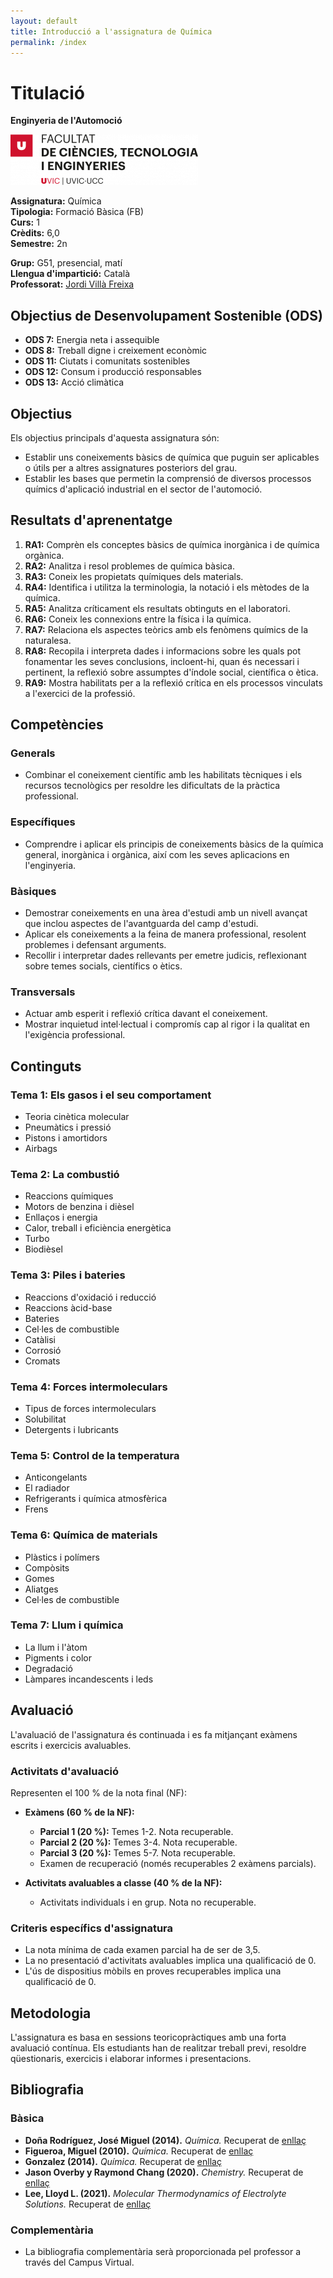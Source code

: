 ```yaml
---
layout: default
title: Introducció a l'assignatura de Química
permalink: /index
---
```


# Titulació

**Enginyeria de l'Automoció**

![log](figures/FCTE.png)

**Assignatura:** Química  
**Tipologia:** Formació Bàsica (FB)  
**Curs:** 1  
**Crèdits:** 6,0  
**Semestre:** 2n  

**Grup:** G51, presencial, matí  
**Llengua d'impartició:** Català  
**Professorat:** [Jordi Villà Freixa](/Sobre)

## Objectius de Desenvolupament Sostenible (ODS)

- **ODS 7:** Energia neta i assequible
- **ODS 8:** Treball digne i creixement econòmic
- **ODS 11:** Ciutats i comunitats sostenibles
- **ODS 12:** Consum i producció responsables
- **ODS 13:** Acció climàtica

## Objectius

Els objectius principals d'aquesta assignatura són:

- Establir uns coneixements bàsics de química que puguin ser aplicables o útils per a altres assignatures posteriors del grau.
- Establir les bases que permetin la comprensió de diversos processos químics d'aplicació industrial en el sector de l'automoció.

## Resultats d'aprenentatge

1. **RA1:** Comprèn els conceptes bàsics de química inorgànica i de química orgànica.
2. **RA2:** Analitza i resol problemes de química bàsica.
3. **RA3:** Coneix les propietats químiques dels materials.
4. **RA4:** Identifica i utilitza la terminologia, la notació i els mètodes de la química.
5. **RA5:** Analitza críticament els resultats obtinguts en el laboratori.
6. **RA6:** Coneix les connexions entre la física i la química.
7. **RA7:** Relaciona els aspectes teòrics amb els fenòmens químics de la naturalesa.
8. **RA8:** Recopila i interpreta dades i informacions sobre les quals pot fonamentar les seves conclusions, incloent-hi, quan és necessari i pertinent, la reflexió sobre assumptes d'índole social, científica o ètica.
9. **RA9:** Mostra habilitats per a la reflexió crítica en els processos vinculats a l'exercici de la professió.

## Competències

### Generals
- Combinar el coneixement científic amb les habilitats tècniques i els recursos tecnològics per resoldre les dificultats de la pràctica professional.

### Específiques
- Comprendre i aplicar els principis de coneixements bàsics de la química general, inorgànica i orgànica, així com les seves aplicacions en l'enginyeria.

### Bàsiques
- Demostrar coneixements en una àrea d'estudi amb un nivell avançat que inclou aspectes de l'avantguarda del camp d'estudi.
- Aplicar els coneixements a la feina de manera professional, resolent problemes i defensant arguments.
- Recollir i interpretar dades rellevants per emetre judicis, reflexionant sobre temes socials, científics o ètics.

### Transversals
- Actuar amb esperit i reflexió crítica davant el coneixement.
- Mostrar inquietud intel·lectual i compromís cap al rigor i la qualitat en l'exigència professional.

## Continguts

### Tema 1: Els gasos i el seu comportament
- Teoria cinètica molecular
- Pneumàtics i pressió
- Pistons i amortidors
- Airbags

### Tema 2: La combustió
- Reaccions químiques
- Motors de benzina i dièsel
- Enllaços i energia
- Calor, treball i eficiència energètica
- Turbo
- Biodièsel

### Tema 3: Piles i bateries
- Reaccions d'oxidació i reducció
- Reaccions àcid-base
- Bateries
- Cel·les de combustible
- Catàlisi
- Corrosió
- Cromats

### Tema 4: Forces intermoleculars
- Tipus de forces intermoleculars
- Solubilitat
- Detergents i lubricants

### Tema 5: Control de la temperatura
- Anticongelants
- El radiador
- Refrigerants i química atmosfèrica
- Frens

### Tema 6: Química de materials
- Plàstics i polímers
- Compòsits
- Gomes
- Aliatges
- Cel·les de combustible

### Tema 7: Llum i química
- La llum i l'àtom
- Pigments i color
- Degradació
- Làmpares incandescents i leds

## Avaluació

L'avaluació de l'assignatura és continuada i es fa mitjançant exàmens escrits i exercicis avaluables.

### Activitats d'avaluació
Representen el 100 % de la nota final (NF):

- **Exàmens (60 % de la NF):**
  - **Parcial 1 (20 %):** Temes 1-2. Nota recuperable.
  - **Parcial 2 (20 %):** Temes 3-4. Nota recuperable.
  - **Parcial 3 (20 %):** Temes 5-7. Nota recuperable.
  - Examen de recuperació (només recuperables 2 exàmens parcials).

- **Activitats avaluables a classe (40 % de la NF):**
  - Activitats individuals i en grup. Nota no recuperable.

### Criteris específics d'assignatura
- La nota mínima de cada examen parcial ha de ser de 3,5.
- La no presentació d'activitats avaluables implica una qualificació de 0.
- L'ús de dispositius mòbils en proves recuperables implica una qualificació de 0.

## Metodologia

L'assignatura es basa en sessions teoricopràctiques amb una forta avaluació contínua. Els estudiants han de realitzar treball previ, resoldre qüestionaris, exercicis i elaborar informes i presentacions.

## Bibliografia

### Bàsica
- **Doña Rodríguez, José Miguel (2014).** *Química.* Recuperat de [enllaç](https://ucercatot.uvic-ucc.cat/permalink/34CSUC_UVIC/qq5d82/alma991001122238506718)
- **Figueroa, Miguel (2010).** *Química.* Recuperat de [enllaç](https://ucercatot.uvic-ucc.cat/permalink/34CSUC_UVIC/qq5d82/alma991001117444906718)
- **Gonzalez (2014).** *Química.* Recuperat de [enllaç](https://ucercatot.uvic-ucc.cat/permalink/34CSUC_UVIC/qq5d82/alma991001121786906718)
- **Jason Overby y Raymond Chang (2020).** *Chemistry.* Recuperat de [enllaç](https://ucercatot.uvic-ucc.cat/permalink/34CSUC_UVIC/qq5d82/alma991001003129606718)
- **Lee, Lloyd L. (2021).** *Molecular Thermodynamics of Electrolyte Solutions.* Recuperat de [enllaç](https://www.worldscientific.com/worldscibooks/10.1142/12181#t=aboutBook)

### Complementària
- La bibliografia complementària serà proporcionada pel professor a través del Campus Virtual.
